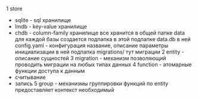 


1 store 
  - sqlite - sql хранилище
  - lmdb - key-value хранилище
  - chdb - column-family хранилище
  все хранится в общей папке data
  для каждой базы создается подпапка
  в этой подпапке data.db
  в ней config.yaml - конфигурация название, описание параметры инициализации 
  в ней подпапка migrations/ тут миграции
2 entity - описание сущностей 
3 migration - механизм позволяющий проводить миграции на любых типах данных
4 function - атомарные функции доступа к данным 
  - считывание 
  - запись
5 group - механизмы группировки функций по entity предоставляет контекст необходимый  